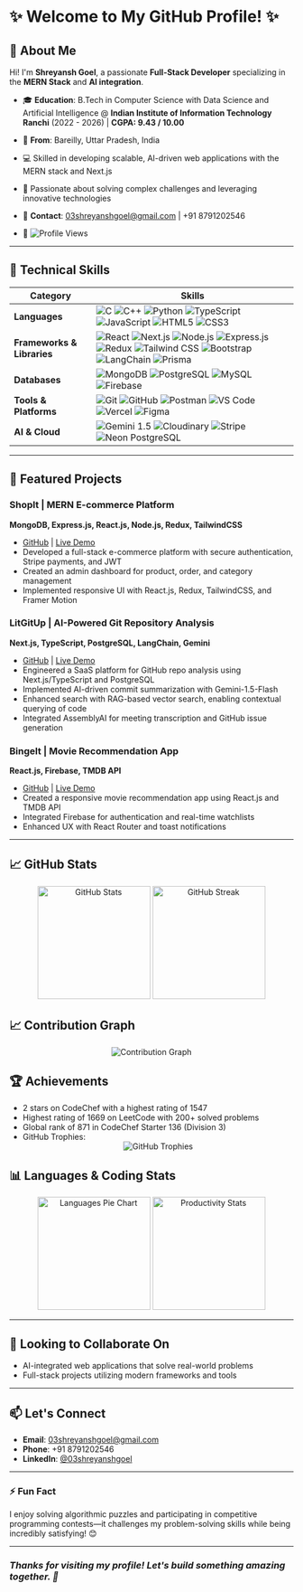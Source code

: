 # ✨ Welcome to My GitHub Profile! ✨

## 👋 About Me
Hi! I'm **Shreyansh Goel**, a passionate **Full-Stack Developer** specializing in the **MERN Stack** and **AI integration**.

- 🎓 **Education**: B.Tech in Computer Science with Data Science and Artificial Intelligence @ **Indian Institute of Information Technology Ranchi** (2022 - 2026) | **CGPA: 9.43 / 10.00**
- 🌟 **From**: Bareilly, Uttar Pradesh, India
- 💻 Skilled in developing scalable, AI-driven web applications with the MERN stack and Next.js
- 🚀 Passionate about solving complex challenges and leveraging innovative technologies
- 📧 **Contact**: 03shreyanshgoel@gmail.com | +91 8791202546
  
- 👀 <img src="https://komarev.com/ghpvc/?username=03ShreyanshGoel&label=Profile%20Views&color=blue&style=flat-square" alt="Profile Views">

---

## 🚀 Technical Skills

<div align="center">

| **Category** | **Skills** |
|--------------|------------|
| **Languages** | <img src="https://img.shields.io/badge/-C-00599C?style=flat-square&logo=c&logoColor=white" alt="C"> <img src="https://img.shields.io/badge/-C++-00599C?style=flat-square&logo=cplusplus&logoColor=white" alt="C++"> <img src="https://img.shields.io/badge/-Python-3776AB?style=flat-square&logo=python&logoColor=white" alt="Python"> <img src="https://img.shields.io/badge/-TypeScript-3178C6?style=flat-square&logo=typescript&logoColor=white" alt="TypeScript"> <img src="https://img.shields.io/badge/-JavaScript-F7DF1E?style=flat-square&logo=javascript&logoColor=black" alt="JavaScript"> <img src="https://img.shields.io/badge/-HTML5-E34F26?style=flat-square&logo=html5&logoColor=white" alt="HTML5"> <img src="https://img.shields.io/badge/-CSS3-1572B6?style=flat-square&logo=css3&logoColor=white" alt="CSS3"> |
| **Frameworks & Libraries** | <img src="https://img.shields.io/badge/-React-61DAFB?style=flat-square&logo=react&logoColor=black" alt="React"> <img src="https://img.shields.io/badge/-Next.js-000000?style=flat-square&logo=next.js&logoColor=white" alt="Next.js"> <img src="https://img.shields.io/badge/-Node.js-339933?style=flat-square&logo=node.js&logoColor=white" alt="Node.js"> <img src="https://img.shields.io/badge/-Express.js-000000?style=flat-square&logo=express&logoColor=white" alt="Express.js"> <img src="https://img.shields.io/badge/-Redux-764ABC?style=flat-square&logo=redux&logoColor=white" alt="Redux"> <img src="https://img.shields.io/badge/-TailwindCSS-06B6D4?style=flat-square&logo=tailwindcss&logoColor=white" alt="Tailwind CSS"> <img src="https://img.shields.io/badge/-Bootstrap-7952B3?style=flat-square&logo=bootstrap&logoColor=white" alt="Bootstrap"> <img src="https://img.shields.io/badge/-LangChain-FF4785?style=flat-square&logo=chainlink&logoColor=white" alt="LangChain"> <img src="https://img.shields.io/badge/-Prisma-2D3748?style=flat-square&logo=prisma&logoColor=white" alt="Prisma"> |
| **Databases** | <img src="https://img.shields.io/badge/-MongoDB-47A248?style=flat-square&logo=mongodb&logoColor=white" alt="MongoDB"> <img src="https://img.shields.io/badge/-PostgreSQL-4169E1?style=flat-square&logo=postgresql&logoColor=white" alt="PostgreSQL"> <img src="https://img.shields.io/badge/-MySQL-4479A1?style=flat-square&logo=mysql&logoColor=white" alt="MySQL"> <img src="https://img.shields.io/badge/-Firebase-FFCA28?style=flat-square&logo=firebase&logoColor=black" alt="Firebase"> |
| **Tools & Platforms** | <img src="https://img.shields.io/badge/-Git-F05032?style=flat-square&logo=git&logoColor=white" alt="Git"> <img src="https://img.shields.io/badge/-GitHub-181717?style=flat-square&logo=github&logoColor=white" alt="GitHub"> <img src="https://img.shields.io/badge/-Postman-FF6C37?style=flat-square&logo=postman&logoColor=white" alt="Postman"> <img src="https://img.shields.io/badge/-VS%20Code-007ACC?style=flat-square&logo=visualstudiocode&logoColor=white" alt="VS Code"> <img src="https://img.shields.io/badge/-Vercel-000000?style=flat-square&logo=vercel&logoColor=white" alt="Vercel"> <img src="https://img.shields.io/badge/-Figma-F24E1E?style=flat-square&logo=figma&logoColor=white" alt="Figma"> |
| **AI & Cloud** | <img src="https://img.shields.io/badge/-Gemini%201.5-4285F4?style=flat-square&logo=google&logoColor=white" alt="Gemini 1.5"> <img src="https://img.shields.io/badge/-Cloudinary-3448C5?style=flat-square&logo=cloudinary&logoColor=white" alt="Cloudinary"> <img src="https://img.shields.io/badge/-Stripe-008CDD?style=flat-square&logo=stripe&logoColor=white" alt="Stripe"> <img src="https://img.shields.io/badge/-Neon%20PostgreSQL-40E0D0?style=flat-square&logo=postgresql&logoColor=white" alt="Neon PostgreSQL"> |

</div>

<!---

## 💼 Professional Experience
### Bharat Intern | Front-end Development Intern
**Oct 2023 – Nov 2023 | Remote**
- Partnered with the team to design interactive UIs that boosted app responsiveness by ~20% through efficient API integration
- Optimized front-end performance and refined UI/UX, resulting in measurable improvements in user engagement

--->
---

## 🚀 Featured Projects

### ShopIt | MERN E-commerce Platform
**MongoDB, Express.js, React.js, Node.js, Redux, TailwindCSS**
- [GitHub](https://github.com/03shreyanshGoel/ShopIt) | [Live Demo](https://shopit-store.vercel.app)
- Developed a full-stack e-commerce platform with secure authentication, Stripe payments, and JWT
- Created an admin dashboard for product, order, and category management
- Implemented responsive UI with React.js, Redux, TailwindCSS, and Framer Motion

### LitGitUp | AI-Powered Git Repository Analysis
**Next.js, TypeScript, PostgreSQL, LangChain, Gemini**
- [GitHub](https://github.com/03shreyanshGoel/LitGitUp) | [Live Demo](https://litgitup.vercel.app)
- Engineered a SaaS platform for GitHub repo analysis using Next.js/TypeScript and PostgreSQL
- Implemented AI-driven commit summarization with Gemini-1.5-Flash
- Enhanced search with RAG-based vector search, enabling contextual querying of code
- Integrated AssemblyAI for meeting transcription and GitHub issue generation

### BingeIt | Movie Recommendation App
**React.js, Firebase, TMDB API**
- [GitHub](https://github.com/03ShreyanshGoel/bingeit-movie-app) | [Live Demo](https://bingeit-movie-app.vercel.app)
- Created a responsive movie recommendation app using React.js and TMDB API
- Integrated Firebase for authentication and real-time watchlists
- Enhanced UX with React Router and toast notifications

<!---

## 🌱 Current Project
### MedSynth_AI: Revolutionizing Molecular Research
A cutting-edge platform for researchers and developers to:
- Visualize molecular structures
- Generate custom molecules using SMILES notation
- Collaborate in real-time through group messaging
Built with Next.js and AI to accelerate research and decision-making.

--->
---

## 📈 GitHub Stats

<div align="center">
  <img src="https://github-readme-stats.vercel.app/api?username=03ShreyanshGoel&theme=tokyonight&hide_border=true&include_all_commits=true&count_private=true" alt="GitHub Stats" height="200"/>
  <img src="https://github-readme-streak-stats.herokuapp.com/?user=03ShreyanshGoel&theme=tokyonight&hide_border=true" alt="GitHub Streak" height="200"/>
</div>

## 📈 Contribution Graph
<div align="center">
  <img src="https://github-readme-activity-graph.vercel.app/graph?username=03ShreyanshGoel&theme=tokyo-night&hide_border=true" alt="Contribution Graph" />
</div>

## 🏆 Achievements
- 2 stars on CodeChef with a highest rating of 1547
- Highest rating of 1669 on LeetCode with 200+ solved problems
- Global rank of 871 in CodeChef Starter 136 (Division 3)
- GitHub Trophies:
  <div align="center">
    <img src="https://github-profile-trophy.vercel.app/?username=03ShreyanshGoel&theme=tokyonight&no-frame=true&column=2&title=Commits,Repositories" alt="GitHub Trophies"/>
  </div>

## 📊 Languages & Coding Stats
<div align="center">
  <img src="https://github-profile-summary-cards.vercel.app/api/cards/repos-per-language?username=03ShreyanshGoel&theme=tokyonight&layout=pie" height="200" alt="Languages Pie Chart"/>
  <img src="https://github-profile-summary-cards.vercel.app/api/cards/productive-time?username=03ShreyanshGoel&theme=tokyonight" height="200" alt="Productivity Stats"/>
</div>

---

## 💯 Looking to Collaborate On
- AI-integrated web applications that solve real-world problems
- Full-stack projects utilizing modern frameworks and tools

---

## 📫 Let's Connect
- **Email**: 03shreyanshgoel@gmail.com
- **Phone**: +91 8791202546
- **LinkedIn**: [@03shreyanshgoel](https://www.linkedin.com/in/03shreyanshgoel/)

---

### ⚡ Fun Fact
I enjoy solving algorithmic puzzles and participating in competitive programming contests—it challenges my problem-solving skills while being incredibly satisfying! 😊

---

### *Thanks for visiting my profile! Let's build something amazing together. 🚀*
